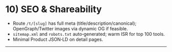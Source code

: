 # 10) SEO & Shareability
- Route `/t/[slug]` has full meta (title/description/canonical); OpenGraph/Twitter images via dynamic OG if feasible.
- `sitemap.xml` and `robots.txt` auto‑generated; warm ISR for top 100 tools.
- Minimal Product JSON‑LD on detail pages.

---
